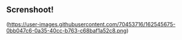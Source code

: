 ## Screnshoot!
(https://user-images.githubusercontent.com/70453716/162545675-0bb047c6-0a35-40cc-b763-c68baf1a52c8.png)
